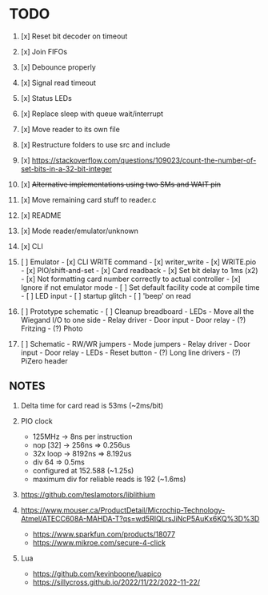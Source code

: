# TODO

1.  [x] Reset bit decoder on timeout
2.  [x] Join FIFOs
3.  [x] Debounce properly
4.  [x] Signal read timeout
5.  [x] Status LEDs
6.  [x] Replace sleep with queue wait/interrupt
7.  [x] Move reader to its own file
8.  [x] Restructure folders to use src and include
9.  [x] https://stackoverflow.com/questions/109023/count-the-number-of-set-bits-in-a-32-bit-integer
10. [x] ~~Alternative implementations using two SMs and WAIT pin~~
11. [x] Move remaining card stuff to reader.c
12. [x] README
13. [x] Mode reader/emulator/unknown
14. [x] CLI
15. [ ] Emulator
        - [x] CLI WRITE command
        - [x] writer_write
        - [x] WRITE.pio
        - [x] PIO/shift-and-set
        - [x] Card readback
        - [x] Set bit delay to 1ms (x2)
        - [x] Not formatting card number correctly to actual controller
        - [x] Ignore if not emulator mode
        - [ ] Set default facility code at compile time
        - [ ] LED input
        - [ ] startup glitch
        - [ ] 'beep' on read

16. [ ] Prototype schematic
        - [ ] Cleanup breadboard
        - LEDs
        - Move all the Wiegand I/O to one side
        - Relay driver
        - Door input
        - Door relay
        - (?) Fritzing
        - (?) Photo

17. [ ] Schematic
        - RW/WR jumpers
        - Mode jumpers
        - Relay driver
        - Door input
        - Door relay
        - LEDs
        - Reset button
        - (?) Long line drivers
        - (?) PiZero header

## NOTES

1. Delta time for card read is 53ms (~2ms/bit)
2. PIO clock 
   - 125MHz   -> 8ns per instruction
   - nop [32] -> 256ns  => 0.256us
   - 32x loop -> 8192ns => 8.192us
   - div 64 => 0.5ms
   - configured at 152.588 (~1.25s)
   - maximum div for reliable reads is 192 (~1.6ms)

3. https://github.com/teslamotors/liblithium
4. https://www.mouser.ca/ProductDetail/Microchip-Technology-Atmel/ATECC608A-MAHDA-T?qs=wd5RIQLrsJiNcP5AuKx6KQ%3D%3D
   - https://www.sparkfun.com/products/18077
   - https://www.mikroe.com/secure-4-click
5. Lua
   - https://github.com/kevinboone/luapico
   - https://sillycross.github.io/2022/11/22/2022-11-22/